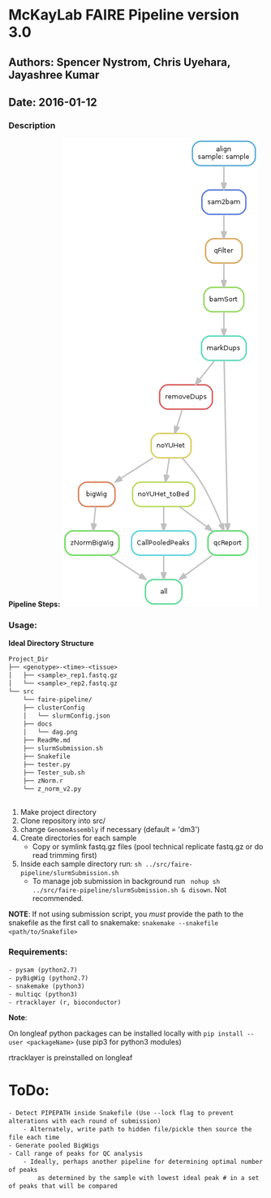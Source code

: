 # McKayLab FAIRE Pipeline version 3.0
## Authors: Spencer Nystrom, Chris Uyehara, Jayashree Kumar
## Date: 2016-01-12

### Description
**Pipeline Steps:**
![](docs/dag.png)


### Usage:
**Ideal Directory Structure**
```{bash}
Project_Dir
├── <genotype>-<time>-<tissue> 
│   ├── <sample>_rep1.fastq.gz
│   └── <sample>_rep2.fastq.gz
└── src
    └──	faire-pipeline/
	├── clusterConfig
	│   └── slurmConfig.json
	├── docs
	│   └── dag.png
	├── ReadMe.md
	├── slurmSubmission.sh
	├── Snakefile
	├── tester.py
	├── Tester_sub.sh
	├── zNorm.r
	└── z_norm_v2.py
  
```

1. Make project directory
1. Clone repository into src/
1. change `GenomeAssembly` if necessary (default = 'dm3')
1. Create directories for each sample
	* Copy or symlink fastq.gz files (pool technical replicate fastq.gz or do read trimming first)
1. Inside each sample directory run: ` sh ../src/faire-pipeline/slurmSubmission.sh ` 
	- To manage job submission in background run ` nohup sh ../src/faire-pipeline/slurmSubmission.sh & disown`. Not recommended.

**NOTE**: If not using submission script, you *must* provide the path to the snakefile as the first call to snakemake:
`snakemake --snakefile <path/to/Snakefile>`

### Requirements:
	- pysam (python2.7)
	- pyBigWig (python2.7)
	- snakemake (python3)
	- multiqc (python3)
	- rtracklayer (r, bioconductor)	
**Note**: 

On longleaf python packages can be installed locally with ` pip install --user <packageName> ` (use pip3 for python3 modules)

rtracklayer is preinstalled on longleaf


# ToDo:
	- Detect PIPEPATH inside Snakefile (Use --lock flag to prevent alterations with each round of submission)
		- Alternately, write path to hidden file/pickle then source the file each time
	- Generate pooled BigWigs
	- Call range of peaks for QC analysis
		- Ideally, perhaps another pipeline for determining optimal number of peaks
			as determined by the sample with lowest ideal peak # in a set of peaks that will be compared
